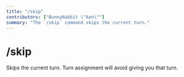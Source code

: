 ```yaml
---
title: "/skip"
contributors: ["BunnyNabbit \"Aon\""]
summary: "The `/skip` command skips the current turn."
---
```

# /skip
Skips the current turn. Turn assignment will avoid giving you that turn.